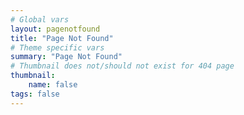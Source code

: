 ```yaml
---
# Global vars
layout: pagenotfound
title: "Page Not Found"
# Theme specific vars
summary: "Page Not Found"
# Thumbnail does not/should not exist for 404 page
thumbnail:
    name: false
tags: false
---
```

